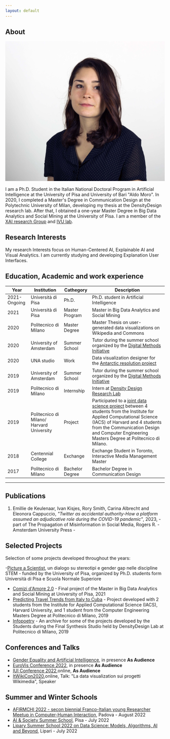 ```yaml
---
layout: default
---
```


## About

<img class="profile-picture" src="foto.jpeg">

I am a Ph.D. Student in the Italian National Doctoral Program in Artificial Intelligence at the University of Pisa and University of Bari "Aldo Moro".
In 2020, I completed a Master's Degree in Communication Design at the Polytechnic University of Milan, developing my thesis at the DensityDesign research lab. After that, I obtained a one-year Master Degree in Big Data Analytics and Social Mining at the University of Pisa.
I am a member  of the [XAI research Group](https://xai-project.eu/) and [IVU lab](http://ivu.di.uniba.it/).


## Research Interests

My research Interests focus on Human-Centered AI, Explainable AI and Visual Analytics. 
I am currently studying and developing Explanation User Interfaces.


## Education, Academic and work experience

Year | Institution | Cathegory | Description
-----|-------|--------|-------
2021-Ongoing | Università di Pisa | Ph.D. | Ph.D. student in Artificial Intelligence
2021 | Università di Pisa | Master Program | Master in Big Data Analytics and Social Mining
2020 | Politecnico di Milano | Master Degree | Master Thesis on user-generated data visualizations on Wikipedia and Commons
2020 | University of Amsterdam | Summer School | Tutor during the summer school organized by the [Digital Methods Initiative](https://wiki.digitalmethods.net/Dmi/SummerSchool2020) 
2020 | UNA studio | Work | Data visualization designer for the [Antarctic resolution project](https://www.lars-mueller-publishers.com/antarctic-resolution)
2019 | University of Amsterdam | Summer School | Tutor during the summer school organized by the [Digital Methods Initiative](https://wiki.digitalmethods.net/Dmi/SummerSchool2019)
2019 | Politecnico di Milano | Internship | Intern at [Density Design Research Lab](https://densitydesign.org/)
2019 | Politecnico di Milano/ Harvard University| Project  | Participated to a [joint data science project](http://datashack.deib.polimi.it/) between 4 students from the Institute for Applied Computational Science (IACS) of Harvard and 4 students from the Communication Design and Computer Engineering Masters Degree at Politecnico di Milano.
2018 | Centennial College | Exchange | Exchange Student in Toronto, Interactive Media Management Master
2017 | Politecnico di Milano | Bachelor Degree | Bachelor Degree in Communication Design

---

## Publications

1. Emillie de Keulenaar, Ivan Kisjes, Rory Smith, Carina Albrecht and Eleonora Cappuccio, *"Twitter as accidental authority-How a platform assumed an adjudicative role during the COVID-19 pandemic"*, 2023, - part of The Propagation of Misinformation in Social Media, Rogers R. - Amsterdam University Press -


## Selected Projects

Selection of some projects developed throughout the years:

-[Picture a Scientist](https://aigap.it/), un dialogo su stereotipi e gender gap nelle discipline STEM - funded by the University of Pisa, organized by Ph.D. students form Università di Pisa e Scuola Normale Superiore
- [Comizi d'Amore 2.0](https://masterbigdata.it/sites/default/files/projects/2020-2021/comizi_amore/) - Final project of the Master in Big Data Analytics and Social Mining at University of Pisa, 2021
- [Predicting Travel Trends from Italy to Cuba](https://datashack2019.github.io/alpitour-datashack2019/) - Project developed with 2 students from the Institute for Applied Computational Science (IACS), Harvard University, and 1 student from the Computer Engineering Masters Degree at Politecnico di Milano, 2019
- [Infopoetry](https://infopoetry.densitydesign.org/) - An archive for some of the projects developed by the Students during the Final Synthesis Studio held by DensityDesign Lab at Politecnico di Milano, 2019

## Conferences and Talks
- [Gender Equality and Artificial Intelligence](https://www.genderequalityai.com/), in presence **As Audience**
- [EuroVis Conference 2022](https://www.eurovis.org/), in presence **As Audience**
- [IUI Conference 2022](https://iui.acm.org/2022/),online, **As Audience**
- [ItWikiCon2020](https://2020.itwikicon.org/),online, Talk: "La data visualization sui progetti Wikimedia", Speaker

## Summer and Winter Schools
- [AFIRMCHI 2022 -  secon biennial Franco-Italian young Researcher Meetup in Computer-Human Interaction](https://afirmchi2022.afihm.org/), Padova - August 2022
- [AI & Society Summer School](https://phd-ai-society.di.unipi.it/summer-schools/ph-d-ai-society-summer-school-2022/), Pisa - July 2022
- [Lipary Summer School 2022 on Data Science: Models, Algorithms, AI and Beyond](https://complex22.liparischool.it/), Lipari - July 2022

